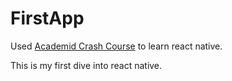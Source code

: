 # FirstApp

Used [Academid Crash Course](https://www.youtube.com/watch?v=VozPNrt-LfE) to learn react native.

This is my first dive into react native.
